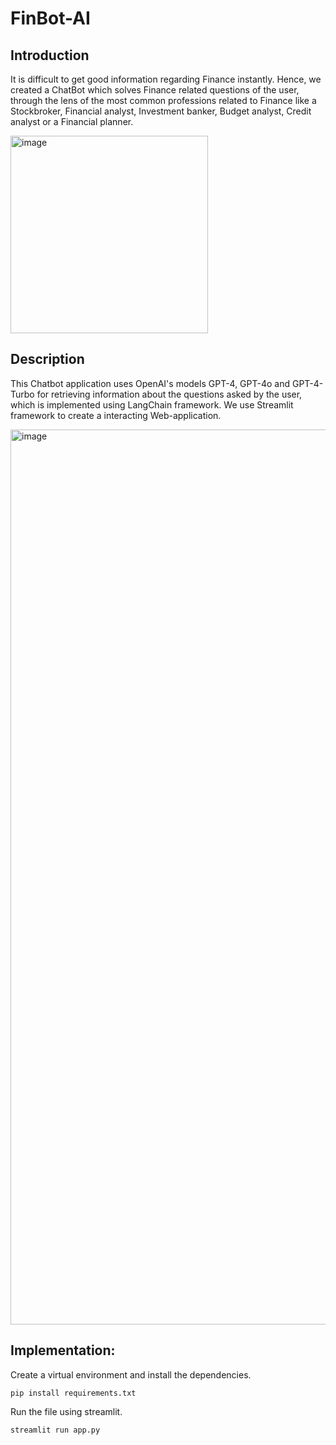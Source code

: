 # FinBot-AI

## Introduction

It is difficult to get good information regarding Finance instantly. Hence, we created a ChatBot which solves Finance related questions of the user, through the lens of the most common professions related to Finance like a Stockbroker, Financial analyst, Investment banker, Budget analyst, Credit analyst or a Financial planner.

<img width="316" alt="image" src="https://github.com/user-attachments/assets/d92ae819-00c1-4e82-a598-81c5fa88fbc9">

## Description

This Chatbot application uses OpenAI's models GPT-4, GPT-4o and GPT-4-Turbo for retrieving information about the questions asked by the user, which is implemented using LangChain framework. 
We use Streamlit framework to create a interacting Web-application. 

<img width="1432" alt="image" src="https://github.com/user-attachments/assets/3f4d44d6-08dd-47e4-9812-7671b6abf1a4">



## Implementation:

Create a virtual environment and install the dependencies.
```
pip install requirements.txt
```

Run the file using streamlit.
```
streamlit run app.py
```
